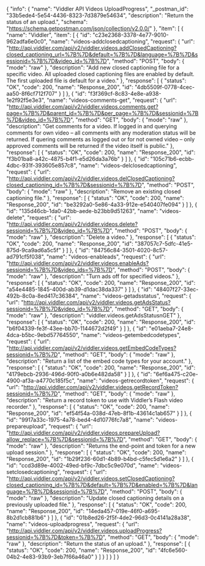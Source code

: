 {
  "info": {
    "name": "Viddler  API Videos UploadProgress",
    "_postman_id": "33b5ede4-5e54-4436-8323-7d3879e54634",
    "description": "Return the status of an upload.",
    "schema": "https://schema.getpostman.com/json/collection/v2.0.0/"
  },
  "item": [
    {
      "name": "Viddler",
      "item": [
        {
          "id": "c23e2368-3378-4e77-9010-962adfa6e0c0",
          "name": "videos-addclosedcaptioning",
          "request": {
            "url": "http://api.viddler.com/api/v2/viddler.videos.addClosedCaptioning?closed_captioning_url=%7B%7D&default=%7B%7D&language=%7B%7D&sessionid=%7B%7D&video_id=%7B%7D",
            "method": "POST",
            "body": {
              "mode": "raw"
            },
            "description": "Add new closed captioning file for a specific video. All uploaded closed captioning files are enabled by default. The first uploaded file is default for a video."
          },
          "response": [
            {
              "status": "OK",
              "code": 200,
              "name": "Response_200",
              "id": "4db5509f-0778-4cec-aa50-8f6cf712f707"
            }
          ]
        },
        {
          "id": "f3f369cf-8c83-4e8e-a938-1e2f92f5e3e3",
          "name": "videos-comments-get",
          "request": {
            "url": "http://api.viddler.com/api/v2/viddler.videos.comments.get?page=%7B%7D&parent_id=%7B%7D&per_page=%7B%7D&sessionid=%7B%7D&video_id=%7B%7D",
            "method": "GET",
            "body": {
              "mode": "raw"
            },
            "description": "Get comments for a video. If logged in and querying comments for own video &#8211; all comments with any moderation status will be returned. If quering comments as logged out or for not owned video &#8211; only approved comments will be returned if the video itself is public."
          },
          "response": [
            {
              "status": "OK",
              "code": 200,
              "name": "Response_200",
              "id": "f3b01ba8-a42c-4875-b4f1-e5d26da3a76b"
            }
          ]
        },
        {
          "id": "105c71b6-ecbb-4dbc-931f-393605e857c8",
          "name": "videos-delclosedcaptioning",
          "request": {
            "url": "http://api.viddler.com/api/v2/viddler.videos.delClosedCaptioning?closed_captioning_id=%7B%7D&sessionid=%7B%7D",
            "method": "POST",
            "body": {
              "mode": "raw"
            },
            "description": "Remove an existing closed captioning file."
          },
          "response": [
            {
              "status": "OK",
              "code": 200,
              "name": "Response_200",
              "id": "be3292a0-5e86-4a33-912e-e540407fe094"
            }
          ]
        },
        {
          "id": "135d46cb-1da0-42bb-aede-b23bb9d51263",
          "name": "videos-delete",
          "request": {
            "url": "http://api.viddler.com/api/v2/viddler.videos.delete?sessionid=%7B%7D&video_id=%7B%7D",
            "method": "POST",
            "body": {
              "mode": "raw"
            },
            "description": "Delete a video."
          },
          "response": [
            {
              "status": "OK",
              "code": 200,
              "name": "Response_200",
              "id": "387057c7-5dfc-41e5-875d-9ca9ad6a5c5f"
            }
          ]
        },
        {
          "id": "84756c84-3501-4020-8c57-ad791cf5f038",
          "name": "videos-enableads",
          "request": {
            "url": "http://api.viddler.com/api/v2/viddler.videos.enableAds?sessionid=%7B%7D&video_ids=%7B%7D",
            "method": "POST",
            "body": {
              "mode": "raw"
            },
            "description": "Turn ads off for specified videos."
          },
          "response": [
            {
              "status": "OK",
              "code": 200,
              "name": "Response_200",
              "id": "a54e4485-1845-400d-ab39-d1dac38da337"
            }
          ]
        },
        {
          "id": "48407f27-33ec-492b-8c0a-8ed417c36384",
          "name": "videos-getadsstatus",
          "request": {
            "url": "http://api.viddler.com/api/v2/viddler.videos.getAdsStatus?sessionid=%7B%7D&video_id=%7B%7D",
            "method": "GET",
            "body": {
              "mode": "raw"
            },
            "description": "viddler.videos.getAdsStatusnGET"
          },
          "response": [
            {
              "status": "OK",
              "code": 200,
              "name": "Response_200",
              "id": "b6f04339-fe3f-43ee-bb70-1144672d2f49"
            }
          ]
        },
        {
          "id": "e01aeba7-24e8-4dca-b5bc-9ebd57764550",
          "name": "videos-getembedcodetypes",
          "request": {
            "url": "http://api.viddler.com/api/v2/viddler.videos.getEmbedCodeTypes?sessionid=%7B%7D",
            "method": "GET",
            "body": {
              "mode": "raw"
            },
            "description": "Return a list of the embed code types for your account."
          },
          "response": [
            {
              "status": "OK",
              "code": 200,
              "name": "Response_200",
              "id": "4179ebcb-2936-496d-90f0-a0b6e482da58"
            }
          ]
        },
        {
          "id": "6ef6a475-c20e-4900-af3a-a4770c185f5c",
          "name": "videos-getrecordtoken",
          "request": {
            "url": "http://api.viddler.com/api/v2/viddler.videos.getRecordToken?sessionid=%7B%7D",
            "method": "GET",
            "body": {
              "mode": "raw"
            },
            "description": "Return a record token to use with Viddler&#8217;s Flash video recorder."
          },
          "response": [
            {
              "status": "OK",
              "code": 200,
              "name": "Response_200",
              "id": "ef54f54a-038d-47eb-8f1b-43614c1ab657"
            }
          ]
        },
        {
          "id": "9917a33c-1975-4a78-bed4-4d10776fc7a8",
          "name": "videos-prepareupload",
          "request": {
            "url": "http://api.viddler.com/api/v2/viddler.videos.prepareUpload?allow_replace=%7B%7D&sessionid=%7B%7D",
            "method": "GET",
            "body": {
              "mode": "raw"
            },
            "description": "Returns the end-point and token for a new upload session."
          },
          "response": [
            {
              "status": "OK",
              "code": 200,
              "name": "Response_200",
              "id": "1b29f236-60d1-4b89-b4bd-c5fec5d1e6a2"
            }
          ]
        },
        {
          "id": "ccd3d89e-4002-49ed-bf9c-7dbc5c9e070d",
          "name": "videos-setclosedcaptioning",
          "request": {
            "url": "http://api.viddler.com/api/v2/viddler.videos.setClosedCaptioning?closed_captioning_id=%7B%7D&default=%7B%7D&enabled=%7B%7D&language=%7B%7D&sessionid=%7B%7D",
            "method": "POST",
            "body": {
              "mode": "raw"
            },
            "description": "Update closed captioning details on a previously uploaded file."
          },
          "response": [
            {
              "status": "OK",
              "code": 200,
              "name": "Response_200",
              "id": "14eda457-019e-46f0-a695-8b2d1cb881b6"
            }
          ]
        },
        {
          "id": "01b8ed26-2f5f-4de2-96d3-0c4141a28a38",
          "name": "videos-uploadprogress",
          "request": {
            "url": "http://api.viddler.com/api/v2/viddler.videos.uploadProgress?sessionid=%7B%7D&token=%7B%7D",
            "method": "GET",
            "body": {
              "mode": "raw"
            },
            "description": "Return the status of an upload."
          },
          "response": [
            {
              "status": "OK",
              "code": 200,
              "name": "Response_200",
              "id": "4fc6e560-04b2-4e83-93b9-3eb7f66a46a0"
            }
          ]
        }
      ]
    }
  ]
}
